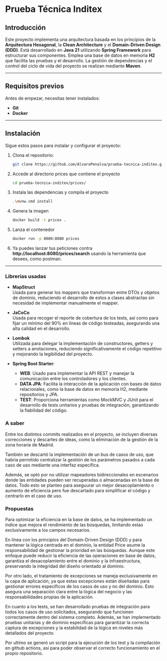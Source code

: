 # Prueba Técnica Inditex

## Introducción
Este proyecto implementa una arquitectura basada en los principios de la **Arquitectura Hexagonal**, la **Clean Architecture** y el **Domain-Driven Design (DDD)**. Está desarrollado en **Java 21** utilizando **Spring Framework** para estructurar sus componentes. Emplea una base de datos en memoria **H2** que facilita las pruebas y el desarrollo. La gestión de dependencias y el control del ciclo de vida del proyecto se realizan mediante **Maven**.

---

## Requisitos previos
Antes de empezar, necesitas tener instalados:
- **Git**
- **Docker**

---

## Instalación
Sigue estos pasos para instalar y configurar el proyecto:

1. Clona el repositorio:
   ```bash
   git clone https://github.com/AlvaroPenalva/prueba-tecnica-inditex.git

2. Accede al directorio prices que contiene el proyecto 
    ```bash
    cd prueba-tecnica-inditex/prices/

3. Instala las dependencias y compila el proyecto 
    ```bash
    .\mvnw.cmd install

4. Genera la imagen 
    ```bash
    docker build -t prices .

5. Lanza el contenedor 
    ```bash
    docker run -p 8080:8080 prices

6. Ya puedes lanzar tus peticiones contra **http://localhost:8080/prices/search** usando la herramienta que desees, como postman.

---

### Librerías usadas

- **MapStruct**  
  Usada para generar los mappers que transforman entre DTOs y objetos de dominio, reduciendo el desarrollo de estos a clases abstractas sin necesidad de implementar manualmente el mapper.

- **JaCoCo**  
  Usada para recoger el reporte de cobertura de los tests, así como para fijar un mínimo del 90% en líneas de código testeadas, asegurando una alta calidad en el desarrollo.

- **Lombok**  
  Utilizada para delegar la implementación de constructores, getters y setters a anotaciones, reduciendo significativamente el código repetitivo y mejorando la legibilidad del proyecto.

- **Spring Boot Starter**:
  - **WEB**: Usado para implementar la API REST y manejar la comunicación entre los controladores y los clientes.
  - **DATA JPA**: Facilita la interacción de la aplicación con bases de datos relacionales, como la base de datos en memoria H2, mediante repositorios y JPA.
  - **TEST**: Proporciona herramientas como MockMVC y JUnit para el desarrollo de tests unitarios y pruebas de integración, garantizando la fiabilidad del código.

### A saber

Entre los distintos commits realizados en el proyecto, se incluyen diversas correcciones y descartes de ideas, como la eliminación de la gestión de la zona horaria de Madrid.

También se descartó la implementación de un bus de casos de uso, que habría permitido centralizar la gestión de los parámetros pasados a cada caso de uso mediante una interfaz específica.

Además, se optó por no utilizar mapeadores bidireccionales en escenarios donde las entidades pueden ser recuperadas o almacenadas en la base de datos. Todo esto se planteo para aseguurar un mejor desacoplamiento o aumento de eficiencia pero fue descartado para simplificar el código y centrarlo en el caso de uso.

### Propuestas

Para optimizar la eficiencia en la base de datos, se ha implementado un índice que mejora el rendimiento de las búsquedas, limitando estas exclusivamente a los campos necesarios.

En línea con los principios del Domain-Driven Design (DDD) y para mantener la lógica centrada en el dominio, la entidad Price asume la responsabilidad de gestionar la prioridad en las búsquedas. Aunque este enfoque puede reducir la eficiencia de las operaciones en base de datos, garantiza el desacoplamiento entre el dominio y la infraestructura, preservando la integridad del diseño orientado al dominio.

Por otro lado, el tratamiento de excepciones se maneja exclusivamente en la capa de aplicación, ya que estas excepciones están diseñadas para gestionar errores específicos de los casos de uso y no del dominio. Esto asegura una separación clara entre la lógica del negocio y las responsabilidades propias de la aplicación.

En cuanto a los tests, se han desarrollado pruebas de integración para todos los casos de uso solicitados, asegurando que funcionen correctamente dentro del sistema completo. Además, se han implementado pruebas unitarias y de dominio específicas para garantizar la correcta captura de excepciones y la estabilidad de la lógica en niveles más detallados del proyecto.

Por ultimo se generó un script para la ejecución de los test y la compilación en github actions, así para poder observar el correcto funcionamiento en el propio repositorio.
